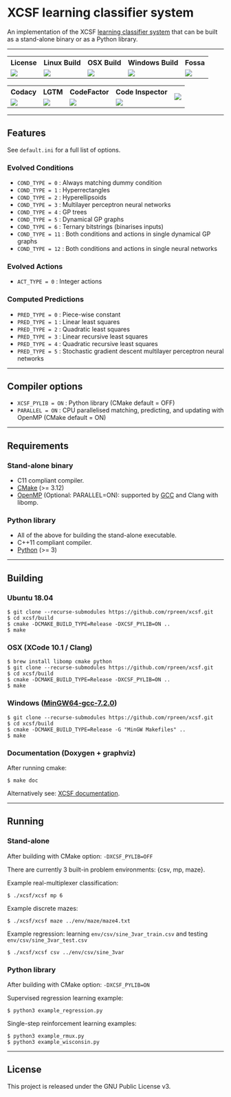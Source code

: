 # XCSF learning classifier system

An implementation of the XCSF [learning classifier system](https://en.wikipedia.org/wiki/Learning_classifier_system) that can be built as a stand-alone binary or as a Python library.

*******************************************************************************

<table>
    <tr>
        <th>License</th>
        <th>Linux Build</th>
        <th>OSX Build</th>
        <th>Windows Build</th>
        <th>Fossa</th>
    </tr>
    <tr>
        <td><a href="http://www.gnu.org/licenses/gpl-3.0"><img src="https://img.shields.io/badge/License-GPL%20v3-blue.svg"></a></td>
        <td><a href="https://travis-ci.org/rpreen/xcsf"><img src="http://badges.herokuapp.com/travis/rpreen/xcsf?env=BADGE=linux&label=build&branch=master"></a></td>
        <td><a href="https://travis-ci.org/rpreen/xcsf"><img src="http://badges.herokuapp.com/travis/rpreen/xcsf?env=BADGE=osx&label=build&branch=master"></a></td>
        <td><a href="https://ci.appveyor.com/project/rpreen/xcsf"><img src="https://ci.appveyor.com/api/projects/status/s4xge68jmlbam005?svg=true"></a></td>
        <td><a href="https://app.fossa.com/projects/git%2Bgithub.com%2Frpreen%2Fxcsf?ref=badge_shield"><img src="https://app.fossa.com/api/projects/git%2Bgithub.com%2Frpreen%2Fxcsf.svg?type=shield"></a></td>
    </tr>
</table>

<table>
    <tr>
        <th>Codacy</th>
        <th>LGTM</th>
        <th>CodeFactor</th>
        <th>Code Inspector</th>
        <th rowspan=2><a href="https://sonarcloud.io/dashboard?id=rpreen_xcsf"><img src="https://sonarcloud.io/api/project_badges/quality_gate?project=rpreen_xcsf"></a></th>
    </tr>
    <tr>
        <td><a href="https://www.codacy.com/app/rpreen/xcsf"><img src="https://api.codacy.com/project/badge/Grade/2213b9ad4e034482bf058d4598d1618b"></a></td>
        <td><a href="https://lgtm.com/projects/g/rpreen/xcsf/context:cpp"><img src="https://img.shields.io/lgtm/grade/cpp/g/rpreen/xcsf.svg?logo=lgtm&logoWidth=18"></a></td>
        <td><a href="https://www.codefactor.io/repository/github/rpreen/xcsf"><img src="https://www.codefactor.io/repository/github/rpreen/xcsf/badge"></a></td>
        <td><a href="https://www.code-inspector.com/public/project/2064/xcsf/dashboard"><img src="https://www.code-inspector.com/project/2064/status/svg"></a></td>
    </tr>
</table>

*******************************************************************************

## Features

See `default.ini` for a full list of options.

### Evolved Conditions

* `COND_TYPE = 0` : Always matching dummy condition
* `COND_TYPE = 1` : Hyperrectangles
* `COND_TYPE = 2` : Hyperellipsoids
* `COND_TYPE = 3` : Multilayer perceptron neural networks
* `COND_TYPE = 4` : GP trees
* `COND_TYPE = 5` : Dynamical GP graphs
* `COND_TYPE = 6` : Ternary bitstrings (binarises inputs)
* `COND_TYPE = 11` : Both conditions and actions in single dynamical GP graphs
* `COND_TYPE = 12` : Both conditions and actions in single neural networks

### Evolved Actions

* `ACT_TYPE = 0` : Integer actions

### Computed Predictions

* `PRED_TYPE = 0` : Piece-wise constant
* `PRED_TYPE = 1` : Linear least squares
* `PRED_TYPE = 2` : Quadratic least squares
* `PRED_TYPE = 3` : Linear recursive least squares
* `PRED_TYPE = 4` : Quadratic recursive least squares
* `PRED_TYPE = 5` : Stochastic gradient descent multilayer perceptron neural networks

*******************************************************************************

## Compiler options

* `XCSF_PYLIB = ON` : Python library (CMake default = OFF)
* `PARALLEL = ON` : CPU parallelised matching, predicting, and updating with OpenMP (CMake default = ON)
  
*******************************************************************************

## Requirements

### Stand-alone binary
 
* C11 compliant compiler.
* [CMake](https://www.cmake.org "CMake") (>= 3.12)
* [OpenMP](https://www.openmp.org "OpenMP") (Optional: PARALLEL=ON): supported by [GCC](https://gcc.gnu.org "GCC") and Clang with libomp.

### Python library
 
* All of the above for building the stand-alone executable.
* C++11 compliant compiler.
* [Python](https://www.python.org "Python") (>= 3)

*******************************************************************************

## Building

### Ubuntu 18.04

```
$ git clone --recurse-submodules https://github.com/rpreen/xcsf.git
$ cd xcsf/build
$ cmake -DCMAKE_BUILD_TYPE=Release -DXCSF_PYLIB=ON ..
$ make
```
 
### OSX (XCode 10.1 / Clang)

```
$ brew install libomp cmake python
$ git clone --recurse-submodules https://github.com/rpreen/xcsf.git
$ cd xcsf/build
$ cmake -DCMAKE_BUILD_TYPE=Release -DXCSF_PYLIB=ON ..
$ make
```

### Windows ([MinGW64-gcc-7.2.0](http://mingw-w64.org "MinGW64-gcc-7.2.0"))

```
$ git clone --recurse-submodules https://github.com/rpreen/xcsf.git
$ cd xcsf/build
$ cmake -DCMAKE_BUILD_TYPE=Release -G "MinGW Makefiles" ..
$ make
```

### Documentation (Doxygen + graphviz)

After running cmake:

```
$ make doc
```

Alternatively see: [XCSF documentation](https://rpreen.github.io/xcsf/ "XCSF documentation").

*******************************************************************************

## Running

### Stand-alone

After building with CMake option: `-DXCSF_PYLIB=OFF`

There are currently 3 built-in problem environments: {csv, mp, maze}.

Example real-multiplexer classification:

```
$ ./xcsf/xcsf mp 6
```

Example discrete mazes:

```
$ ./xcsf/xcsf maze ../env/maze/maze4.txt
```

Example regression: learning `env/csv/sine_3var_train.csv` and testing `env/csv/sine_3var_test.csv`

```
$ ./xcsf/xcsf csv ../env/csv/sine_3var
```

### Python library

After building with CMake option: `-DXCSF_PYLIB=ON`

Supervised regression learning example:

```
$ python3 example_regression.py
```

Single-step reinforcement learning examples:

```
$ python3 example_rmux.py
$ python3 example_wisconsin.py
```

*******************************************************************************

## License

This project is released under the GNU Public License v3.
